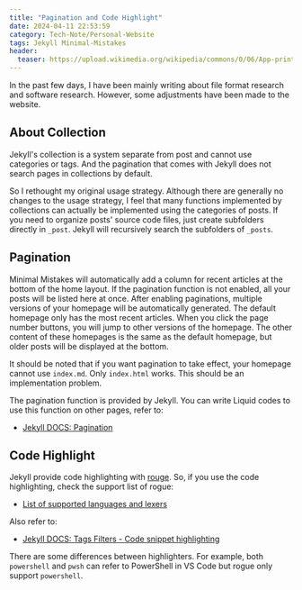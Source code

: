 ```yaml
---
title: "Pagination and Code Highlight"
date: 2024-04-11 22:53:59
category: Tech-Note/Personal-Website
tags: Jekyll Minimal-Mistakes
header:
  teaser: https://upload.wikimedia.org/wikipedia/commons/0/06/App-printer-icon.png
---
```


In the past few days, I have been mainly writing about file format research and software research. However, some adjustments have been made to the website.

## About Collection

Jekyll's collection is a system separate from post and cannot use categories or tags. And the pagination that comes with Jekyll does not search pages in collections by default.

So I rethought my original usage strategy. Although there are generally no changes to the usage strategy, I feel that many functions implemented by collections can actually be implemented using the categories of posts. If you need to organize posts' source code files, just create subfolders directly in `_post`. Jekyll will recursively search the subfolders of `_posts`.

## Pagination

Minimal Mistakes will automatically add a column for recent articles at the bottom of the home layout. If the pagination function is not enabled, all your posts will be listed here at once. After enabling paginations, multiple versions of your homepage will be automatically generated. The default homepage only has the most recent articles. When you click the page number buttons, you will jump to other versions of the homepage. The other content of these homepages is the same as the default homepage, but older posts will be displayed at the bottom.

It should be noted that if you want pagination to take effect, your homepage cannot use `index.md`. Only `index.html` works. This should be an implementation problem.

The pagination function is provided by Jekyll. You can write Liquid codes to use this function on other pages, refer to:

* [Jekyll DOCS: Pagination](https://jekyllrb.com/docs/pagination/)

## Code Highlight

Jekyll provide code highlighting with [rouge](https://github.com/rouge-ruby/rouge). So, if you use the code highlighting, check the support list of rogue:

* [List of supported languages and lexers](https://github.com/rouge-ruby/rouge/wiki/List-of-supported-languages-and-lexers)

Also refer to:

* [Jekyll DOCS: Tags Filters - Code snippet highlighting](https://jekyllrb.com/docs/liquid/tags/#code-snippet-highlighting)

There are some differences between highlighters. For example, both `powershell` and `pwsh` can refer to PowerShell in VS Code but rogue only support `powershell`.
